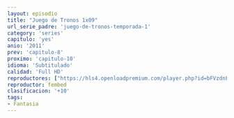 ```yaml
---
layout: episodio
title: "Juego de Tronos 1x09"
url_serie_padre: 'juego-de-tronos-temporada-1'
category: 'series'
capitulo: 'yes'
anio: '2011'
prev: 'capitulo-8'
proximo: 'capitulo-10'
idioma: 'Subtitulado'
calidad: 'Full HD'
reproductores: ["https://hls4.openloadpremium.com/player.php?id=bFVzdnFtbTRVZFI2TjFYc0dKMkJ6bE5kcGxVZk1yWlhvL0UvRTVFWU45OHIxWVhkSVQvTHdTck5lV2xNSkt4eFk0aFRLVlVDcDNVUDNqUHRRZ096VGc9PQ&sub=https://sub.cuevana2.io/vtt-sub/sub7/Game.Of.Thrones.S01E09.vtt"]
reproductor: fembed
clasificacion: '+10'
tags:
- Fantasia
---
```












